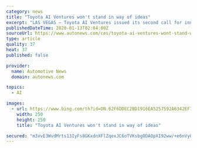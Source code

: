 ```yaml
---
category: news
title: "Toyota AI Ventures won't stand in way of ideas"
excerpt: "LAS VEGAS — Toyota AI Ventures issued its second call for innovation during CES last week. The Toyota Research Institute subsidiary was created in July 2017 with $100 million and was funded with another $100 million in May 2019. Its mission is to \"discover what's next for Toyota by making investments in early-stage startups.\" Special ..."
publishedDateTime: 2020-01-13T02:04:00Z
sourceUrl: https://www.autonews.com/ces/toyota-ai-ventures-wont-stand-way-ideas
type: article
quality: 37
heat: 37
published: false

provider:
  name: Automotive News
  domain: autonews.com

topics:
  - AI

images:
  - url: https://www.bing.com/th?id=ON.62F6DDEC2BD1916EA5257592A6342EF7
    width: 250
    height: 250
    title: "Toyota AI Ventures won't stand in way of ideas"

secured: "m3xvE3WvdMrts13IyFs8GKxdnXFlZqexJC6oTVKsbgODAOpXI92ww/+e6nVyQOwg6u3ga+S77h7gY868CszYPO7JGWGGQ8uEH7fJ2lXnnaLmNuc94kFZNPZLE/Fvhd2bq+oio9uto3ZU/FLgImr85kO8g5RuOsJQ6ddmIuQW5BJCduaXtgCgiuZmvUftpQS40ApfgWNG4ssuo0tIW59+JY/Oc7QPI/hUTnfjJzRtf1yXQ5m7xIqk+tFlUVxmLIv9YTs4thGJ8bzDE25WIubDtw==;txZU7W6cRTphWJxYlAkkQg=="
---
```


